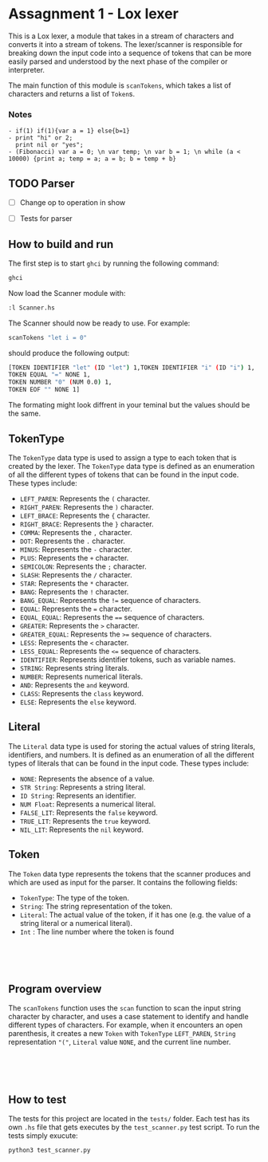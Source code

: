 # Assagnment 1 - Lox lexer

This is a Lox lexer, a module that takes in a stream of characters and converts it into a stream of tokens. The lexer/scanner is responsible for breaking down the input code into a sequence of tokens that can be more easily parsed and understood by the next phase of the compiler or interpreter.

The main function of this module is `scanTokens`, which takes a list of characters and returns a list of `Token`s.



### Notes
    - if(1) if(1){var a = 1} else{b=1}
    - print "hi" or 2;
      print nil or "yes";
    - (Fibonacci) var a = 0; \n var temp; \n var b = 1; \n while (a < 10000) {print a; temp = a; a = b; b = temp + b}

## TODO Parser
- [ ] Change op to operation in show
- [ ] Tests for parser



## How to build and run
The first step is to start `ghci` by running the following command: 
```bash
ghci
```

Now load the Scanner module with:
```bash
:l Scanner.hs
```

The Scanner should now be ready to use. For example:
```bash
scanTokens "let i = 0"
```
should produce the following output:

```bash
[TOKEN IDENTIFIER "let" (ID "let") 1,TOKEN IDENTIFIER "i" (ID "i") 1,
TOKEN EQUAL "=" NONE 1,
TOKEN NUMBER "0" (NUM 0.0) 1,
TOKEN EOF "" NONE 1]
```
The formating might look diffrent in your teminal but the values should be the same.

## TokenType

The `TokenType` data type is used to assign a type to each token that is created by the lexer. The `TokenType` data type is defined as an enumeration of all the different types of tokens that can be found in the input code. These types include:

- `LEFT_PAREN`: Represents the `(` character.
- `RIGHT_PAREN`: Represents the `)` character.
- `LEFT_BRACE`: Represents the `{` character.
- `RIGHT_BRACE`: Represents the `}` character.
- `COMMA`: Represents the `,` character.
- `DOT`: Represents the `.` character.
- `MINUS`: Represents the `-` character.
- `PLUS`: Represents the `+` character.
- `SEMICOLON`: Represents the `;` character.
- `SLASH`: Represents the `/` character.
- `STAR`: Represents the `*` character.
- `BANG`: Represents the `!` character.
- `BANG_EQUAL`: Represents the `!=` sequence of characters.
- `EQUAL`: Represents the `=` character.
- `EQUAL_EQUAL`: Represents the `==` sequence of characters.
- `GREATER`: Represents the `>` character.
- `GREATER_EQUAL`: Represents the `>=` sequence of characters.
- `LESS`: Represents the `<` character.
- `LESS_EQUAL`: Represents the `<=` sequence of characters.
- `IDENTIFIER`: Represents identifier tokens, such as variable names.
- `STRING`: Represents string literals.
- `NUMBER`: Represents numerical literals.
- `AND`: Represents the `and` keyword.
- `CLASS`: Represents the `class` keyword.
- `ELSE`: Represents the `else` keyword.



## Literal

The `Literal` data type is used for storing the actual values of string literals, identifiers, and numbers. It is defined as an enumeration of all the different types of literals that can be found in the input code. These types include:

- `NONE`: Represents the absence of a value.
- `STR String`: Represents a string literal.
- `ID String`: Represents an identifier.
- `NUM Float`: Represents a numerical literal.
- `FALSE_LIT`: Represents the `false` keyword.
- `TRUE_LIT`: Represents the `true` keyword.
- `NIL_LIT`: Represents the `nil` keyword.

## Token

The `Token` data type represents the tokens that the scanner produces and which are used as input for the parser. It contains the following fields:

- `TokenType`: The type of the token.
- `String`: The string representation of the token.
- `Literal`: The actual value of the token, if it has one (e.g. the value of a string literal or a numerical literal).
- `Int` : The line number where the token is found


<br/>
<br/>
<br/>

## Program overview
The `scanTokens` function uses the `scan` function to scan the input string character by character, and uses a case statement to identify and handle different types of characters. For example, when it encounters an open parenthesis, it creates a new `Token` with `TokenType` `LEFT_PAREN`, `String` representation `"("`, `Literal` value `NONE`, and the current line number.


<br/>
<br/>
<br/>

## How to test
The tests for this project are located in the `tests/` folder. Each test has its own `.hs` file that gets executes by the `test_scanner.py` test script. To run the tests simply exucute:

```bash
python3 test_scanner.py
```
